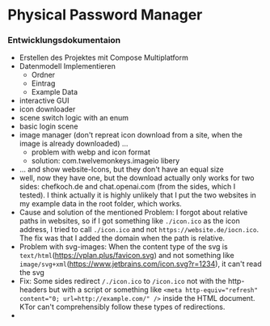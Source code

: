 # Physical Password Manager

### Entwicklungsdokumentaion
- Erstellen des Projektes mit Compose Multiplatform
- Datenmodell Implementieren
   - Ordner
   - Eintrag
   - Example Data
- interactive GUI
- icon downloader 
- scene switch logic with an enum
- basic login scene
- image manager (don't repreat icon download from a site, when the image is already downloaded) ...
  - problem with webp and icon format
  - solution: com.twelvemonkeys.imageio libery
- ... and show website-Icons, but they don't have an equal size
- well, now they have one, but the download actually only works for two sides: chefkoch.de and chat.openai.com (from the sides, which I tested). I think actually it is highly unlikely that I put the two websites in my example data in the root folder, which works.
- Cause and solution of the mentioned Problem: I forgot about relative paths in websites, so if I got something like ``./icon.ico`` as the icon address, I tried to call ``./icon.ico`` and not ``https://website.de/iocn.ico``. The fix was that I added the domain when the path is relative.
- Problem with svg-images: When the content type of the svg is ``text/html``(https://vplan.plus/favicon.svg) and not something like ``image/svg+xml``(https://www.jetbrains.com/icon.svg?r=1234), it can't read the svg
- Fix: Some sides redirect ``/./icon.ico`` to ``/icon.ico`` not with the http-headers but with a script or something like ``<meta http-equiv="refresh" content="0; url=http://example.com/" />`` inside the HTML document. KTor can't comprehensibly follow these types of redirections.
- 